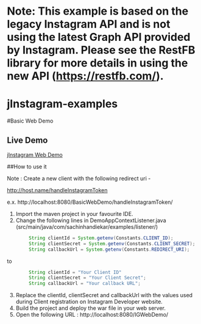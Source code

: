 # Note: This example is based on the legacy Instagram API and is not using the latest Graph API provided by Instagram. Please see the RestFB library for more details in using the new API (https://restfb.com/).

jInstagram-examples
===================


#Basic Web Demo 

## Live Demo 

[jInstagram Web Demo](http://jinsta-demo.herokuapp.com/)

##How to use it

Note : Create a new client with the following redirect uri -	

http://host.name/handleInstagramToken

e.x. http://localhost:8080/BasicWebDemo/handleInstagramToken/

1. Import the maven project in your favourite IDE.
2. Change the following lines in DemoAppContextListener.java (src/main/java/com/sachinhandiekar/examples/listener/)

```java
        String clientId = System.getenv(Constants.CLIENT_ID);
        String clientSecret = System.getenv(Constants.CLIENT_SECRET);
        String callbackUrl = System.getenv(Constants.REDIRECT_URI);
```

to

```java
        String clientId = "Your Client ID"
        String clientSecret = "Your Client Secret";
        String callbackUrl = "Your callback URL";
```

3. Replace the clientId, clientSecret and callbackUrl with the values used during Client registration on Instagram Developer website.
4. Build the project and deploy the war file in your web server.
5. Open the following URL : http://localhost:8080/IGWebDemo/

